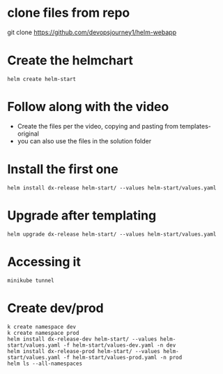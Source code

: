 # clone files from repo
git clone https://github.com/devopsjourney1/helm-webapp


# Create the helmchart
```
helm create helm-start
```


# Follow along with the video
- Create the files per the video, copying and pasting from templates-original
- you can also use the files in the solution folder

# Install the first one
```
helm install dx-release helm-start/ --values helm-start/values.yaml
```

# Upgrade after templating
```
helm upgrade dx-release helm-start/ --values helm-start/values.yaml
```

# Accessing it
```
minikube tunnel
```

# Create dev/prod
```
k create namespace dev
k create namespace prod
helm install dx-release-dev helm-start/ --values helm-start/values.yaml -f helm-start/values-dev.yaml -n dev
helm install dx-release-prod helm-start/ --values helm-start/values.yaml -f helm-start/values-prod.yaml -n prod
helm ls --all-namespaces
```

